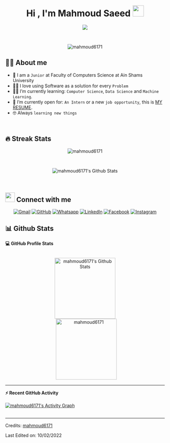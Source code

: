 <h1 align="center">Hi , I'm Mahmoud Saeed <img src="https://media.giphy.com/media/hvRJCLFzcasrR4ia7z/giphy.gif" width="35"></h1>
<p align="center">
     <a href="https://github.com/DenverCoder1/readme-typing-svg"><img src="https://readme-typing-svg.herokuapp.com?lines=Computer+Science+Student;interested+In;Machine+Learning;Data+Science;Deep+Learning;Always%20learning%20new%20things&center=true&width=500&height=50"></a>
</p>


<br>

<p align="center"> 
	<img src="https://komarev.com/ghpvc/?username=mahmoud6171&label=Profile%20views&color=0e75b6&style=plastic" alt="mahmoud6171" /> 
	
</p>


## :sassy_man:  About me
- :school: I am a `Junior` at Faculty of Computers Science at Ain Shams University
- :technologist: I love using Software as a solution for every `Problem`
- :student: I’m currently learning: `Computer Science`, `Data Science` and `Machine Learning`.
- :thinking: I’m currently open for: `An Intern` or a new `job opportunity`, this is [MY RESUME](https://drive.google.com/file/d/1ZZkZQ_U1WrYq2-TZc-q20K9emaGrNS_0/view?usp=sharing).
- :nerd_face: Always `learning new things`

<br>

## 🔥 Streak Stats
<p align="center"><img src="https://github-readme-streak-stats.herokuapp.com/?user=mahmoud6171&theme=algolia" alt="mahmoud6171" /></p>

<br>

<p align="center"><img align="center" src="https://github-readme-stats.vercel.app/api?username=mahmoud6171&include_all_commits=true&count_private=true&show_icons=true&line_height=20&title_color=7A7ADB&icon_color=2234AE&text_color=D3D3D3&bg_color=0,000000,130F40" alt="mahmoud6171's Github Stats"></p>

<br>




## <img src="https://media.giphy.com/media/iY8CRBdQXODJSCERIr/giphy.gif" width="30px"> Connect with me
<p align="center">
	<a href="mahmoud.said5456@gmail.com"><img img src="https://img.shields.io/badge/gmail-%23EA4335.svg?style=plastic&logo=gmail&logoColor=white" alt="Gmail"/></a>
	<a href="https://github.com/mahmoud6171"><img src="https://img.shields.io/badge/github-%23181717.svg?style=plastic&logo=github&logoColor=white" alt="GitHub"/></a>
	<a href="https://wa.me/0201157688733"><img src="https://img.shields.io/badge/whatsapp-%2325D366.svg?style=plastic&logo=whatsapp&logoColor=white" alt="Whatsapp"/></a>
	<a href="https://www.linkedin.com/in/mahmoud-saeed-0971aa222/"><img src="https://img.shields.io/badge/linkedin-%230A66C2.svg?style=plastic&logo=linkedin&logoColor=white" alt="LinkedIn"/></a>
	<a href="https://www.facebook.com/profile.php?id=100003954919430"><img src="https://img.shields.io/badge/facebook-%231877F2.svg?style=plastic&logo=facebook&logoColor=white" alt="Facebook"/></a>
	<a href="https://www.instagram.com/mahmoud_saeed01/"><img src="https://img.shields.io/badge/instagram-%23E4405F.svg?style=plastic&logo=instagram&logoColor=white" alt="Instagram"/></a>
	
</p>





## 📊 Github Stats



  <summary><b>💻 GitHub Profile Stats</b></summary>
  <br/>
  <p align="center">
    <a href="https://github.com/anuraghazra/github-readme-stats"><img alt="mahmoud6171's Github Stats" src="https://github-readme-stats.vercel.app/api?username=mahmoud6171&show_icons=true&count_private=true&theme=algolia" height="192px"/></a>
<br/>
  &nbsp;
	  <img src="https://github-readme-stats.vercel.app/api/top-langs?username=mahmoud6171&langs_count=10&show_icons=true&locale=en&layout=compact&theme=algolia" alt="mahmoud6171" height="192px"/>
  <br/>
  
  </p>

----

  <summary><b>⚡ Recent GitHub Activity</b></summary>
  <br/>
   <a href="https://github.com/mahmoud6171"><img alt="mahmoud6171's Activity Graph" src="https://activity-graph.herokuapp.com/graph?username=mahmoud6171&custom_title=mahmoud6171's%20Contribution%20Graph&theme=react-dark" /></a>
  <br/>


<br/>





-----
Credits: [mahmoud6171](https://github.com/mahmoud6171)

Last Edited on: 10/02/2022

